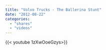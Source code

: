 ```yaml
---
title: "Volvo Trucks - The Ballerina Stunt"
date: "2012-08-22"
categories:
  - "shares"
  - "videos"
---
```


<div style="width: 70vw;">{{< youtube 1zXwOoeGzys>}}</div>
